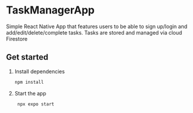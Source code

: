 # TaskManagerApp
Simple React Native App that features users to be able to sign up/login and add/edit/delete/complete tasks. Tasks are stored and managed via cloud Firestore


## Get started

1. Install dependencies

   ```bash
   npm install
   ```

2. Start the app

   ```bash
    npx expo start
   ```


